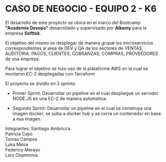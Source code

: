 # CASO DE NEGOCIO - EQUIPO 2 - K6

El desarrollo de este proyecto se ubica en el marco del Bootcamp **"Academia Devops"** desarrollado y supervisado por **Alkemy** para la empresa **Softtek**.

El objetivo del mismo es desplegar de manera grupal los microservicios correspondientes al area de DEV y QA de los sectores de VENTAS, AUDITORIA, PAGOS, CLIENTES, COBRANZAS, COMPRAS, PROVEEDORES de una empresa.

Para lograr el objetivo se hizo uso de la plataforma AWS en la cual se montaron EC-2 desplegadas con Terraform

El proyecto se dividio en 2 sprints:

  + Primer Sprint: Desarrollar un pipeline en el cual despliegue un servidor NODE.JS en una EC-2 de manera automatica.

  + Segundo Sprint: Desarrollar un pipeline en el cual se construya una imagen docker, se suba a docker hub y se corra un contenedor en base a esa imagen.


Integrantes:
Santiago Ambricca <br>
Patricia Cayo <br>
Tomas Campos <br>
Luka Meira <br>
Federico Merayo <br>
Lars Chammma
